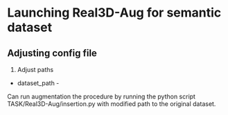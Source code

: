 # Launching Real3D-Aug for semantic dataset

## Adjusting config file

1. Adjust paths
 - dataset_path - 

Can run augmentation the procedure by running the python script TASK/Real3D-Aug/insertion.py with modified path to the original dataset.

